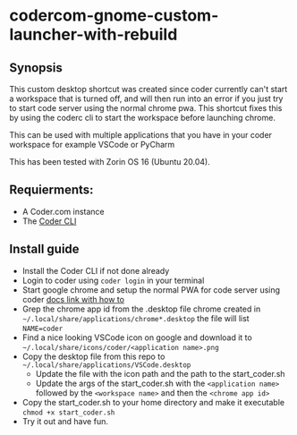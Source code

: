 # codercom-gnome-custom-launcher-with-rebuild

## Synopsis
This custom desktop shortcut was created since coder currently can't start a workspace that is turned off, and will then run into an error if you just try to start code server using the normal chrome pwa. This shortcut fixes this by using the coderc cli to start the workspace before launching chrome.

This can be used with multiple applications that you have in your coder workspace for example VSCode or PyCharm

This has been tested with Zorin OS 16 (Ubuntu 20.04).

## Requierments:
- A Coder.com instance
- The [Coder CLI](github.com/cdr/coder-cli/)

## Install guide
- Install the Coder CLI if not done already
- Login to coder using `coder login` in your terminal
- Start google chrome and setup the normal PWA for code server using coder [docs link with how to](https://coder.com/docs/coder/v1.23/workspaces/pwa)
- Grep the chrome app id from the .desktop file chrome created in `~/.local/share/applications/chrome*.desktop` the file will list `NAME=coder`
- Find a nice looking VSCode icon on google and download it to `~/.local/share/icons/coder/<application name>.png`
- Copy the desktop file from this repo to `~/.local/share/applications/VSCode.desktop`
  - Update the file with the icon path and the path to the start_coder.sh
  - Update the args of the start_coder.sh with the `<application name>` followed by the `<workspace name>` and then the `<chrome app id>`
- Copy the start_coder.sh to your home directory and make it executable `chmod +x start_coder.sh`
- Try it out and have fun.
